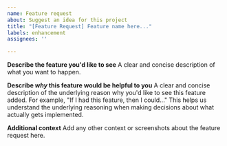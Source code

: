 ```yaml
---
name: Feature request
about: Suggest an idea for this project
title: "[Feature Request] Feature name here..."
labels: enhancement
assignees: ''

---
```


**Describe the feature you'd like to see**
A clear and concise description of what you want to happen.

**Describe *why* this feature would be helpful to you**
A clear and concise description of the underlying reason why you'd like to see this feature added. For example, "If I had this feature, then I could..." This helps us understand the underlying reasoning when making decisions about what actually gets implemented.

**Additional context**
Add any other context or screenshots about the feature request here.
